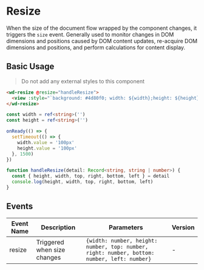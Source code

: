 # Resize

When the size of the document flow wrapped by the component changes, it triggers the `size` event. Generally used to monitor changes in DOM dimensions and positions caused by DOM content updates, re-acquire DOM dimensions and positions, and perform calculations for content display.

## Basic Usage

> Do not add any external styles to this component

```html
<wd-resize @resize="handleResize">
  <view :style="`background: #4d80f0; width: ${width};height: ${height}`"></view>
</wd-resize>
```

```typescript
const width = ref<string>('')
const height = ref<string>('')

onReady(() => {
  setTimeout(() => {
    width.value = '100px'
    height.value = '100px'
  }, 1500)
})

function handleResize(detail: Record<string, string | number>) {
  const { height, width, top, right, bottom, left } = detail
  console.log(height, width, top, right, bottom, left)
}
```

## Events

| Event Name | Description | Parameters | Version |
|------------|-------------|------------|----------|
| resize | Triggered when size changes | `{width: number, height: number, top: number, right: number, bottom: number, left: number}` | - |